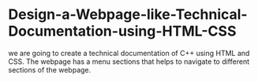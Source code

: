 # Design-a-Webpage-like-Technical-Documentation-using-HTML-CSS
 we are going to create a technical documentation of C++ using HTML and CSS. The webpage has a menu sections that helps to navigate to different sections of the webpage.
